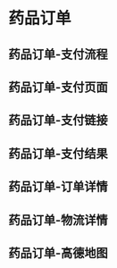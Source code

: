 # 药品订单


## 药品订单-支付流程


## 药品订单-支付页面


## 药品订单-支付链接


## 药品订单-支付结果


## 药品订单-订单详情


## 药品订单-物流详情


## 药品订单-高德地图